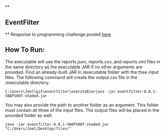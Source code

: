 **

## EventFilter

**
Response to programming challenge posted [here](https://github.com/kyleboyle/eventfilter)

## How To Run:
The executable will use the reports.json, reports.csv, and reports.xml files in the same directory as the executable JAR if no other arguments are provided. Find an already-built JAR in /executable folder with the thee input files. The following command will create the output.csv file in the /executable directory.

    C:\Users\Joel\git\eventfilter\executable>java -jar eventfilter-0.0.1-SNAPSHOT-shaded.jar
    
You may also provide the path to another folder as an argument. This folder must contain all three of the input files. The output files will be placed in the provided folder as well.

    java -jar eventfilter-0.0.1-SNAPSHOT-shaded.jar "C:/Users/Joel/Desktop/files/"
